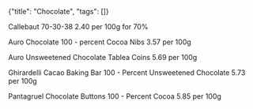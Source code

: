 {"title": "Chocolate", "tags": []}

Callebaut 70-30-38
2.40 per 100g for 70%

Auro Chocolate 100 - percent Cocoa Nibs
3.57 per 100g

Auro Unsweetened Chocolate Tablea Coins
5.69 per 100g

Ghirardelli Cacao Baking Bar 100 - Percent Unsweetened Chocolate
5.73 per 100g

Pantagruel Chocolate Buttons 100 - Percent Cocoa
5.85 per 100g

